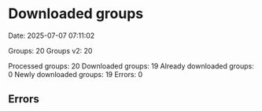 # Downloaded groups

Date: 2025-07-07 07:11:02

Groups: 20
Groups v2: 20

Processed groups: 20
Downloaded groups: 19
Already downloaded groups: 0
Newly downloaded groups: 19
Errors: 0

## Errors
